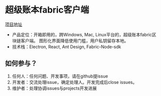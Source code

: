 # 超级账本fabric客户端
[项目地址](https://github.com/blockchain-desktop/hyperledger-fabric-desktop)  
* 产品定位：开箱即用的，跨Windows, Mac, Linux平台的，超级账本fabric区块链客户端。
图形化界面降低使用门槛，用户私钥留存本地。
* 技术栈：Electron, React, Ant Design, Fabric-Node-sdk  


## 如何参与？
1. 任何人：任何问题、开发事项，请在github提issue
2. 开发者：交流处理issue，确定处理人。开发完成后close issues。
3. 维护者：处理协调issues与projects开发进展
